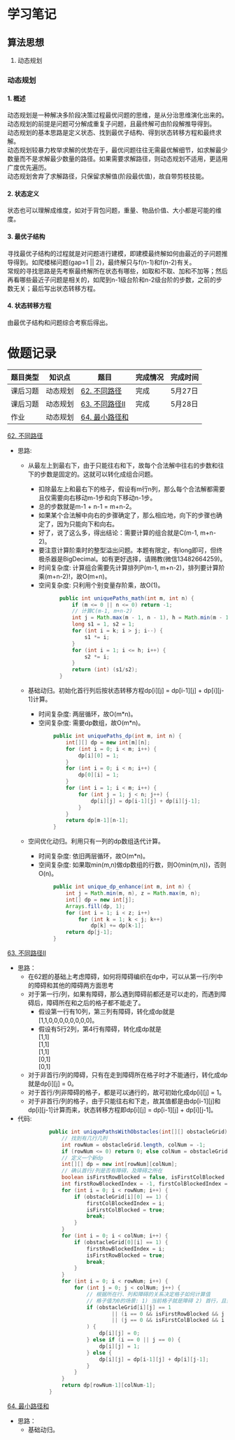 # 学习笔记

## 算法思想
1.  动态规划

### 动态规划
#### 1. 概述  

动态规划是一种解决多阶段决策过程最优问题的思维，是从分治思维演化出来的。  
动态规划的前提是问题可分解成重复子问题，且最终解可由阶段解推导得到。  
动态规划的基本思路是定义状态、找到最优子结构、得到状态转移方程和最终求解。  
动态规划较暴力枚举求解的优势在于，最优问题往往无需最优解细节，如求解最少数量而不是求解最少数量的路径。如果需要求解路径，则动态规划不适用，更适用广度优先遍历。  
动态规划舍弃了求解路径，只保留求解值(阶段最优值)，故自带剪枝技能。

#### 2. 状态定义  
状态也可以理解成维度，如对于背包问题，重量、物品价值、大小都是可能的维度。  

#### 3. 最优子结构  
寻找最优子结构的过程就是对问题进行建模，即建模最终解如何由最近的子问题推导得到。如爬楼梯问题(gap=1 || 2)，最终解只与f(n-1)和f(n-2)有关。  
常规的寻找思路是先考察最终解所在状态有哪些，如取和不取、加和不加等；然后再看哪些最近子问题是相关的，如爬到n-1级台阶和n-2级台阶的步数，之前的步数无关；最后写出状态转移方程。  

#### 4. 状态转移方程  
由最优子结构和问题综合考察后得出。  


# 做题记录

|题目类型|知识点|题目   |完成情况|完成时间|
|-------|-----|---|-------|------|
|课后习题|动态规划|[62. 不同路径](https://leetcode-cn.com/problems/unique-paths/)|完成|5月27日|  
|课后习题|动态规划|[63. 不同路径II](https://leetcode-cn.com/problems/unique-paths-ii/)|完成|5月28日|
|作业|动态规划|[64. 最小路径和](https://leetcode-cn.com/problems/minimum-path-sum/)|||

[62. 不同路径](https://leetcode-cn.com/problems/unique-paths/)  
- 思路:  
    - 从最左上到最右下，由于只能往右和下，故每个合法解中往右的步数和往下的步数是固定的。这就可以转化成组合问题。  
        - 扣除最左上和最右下的格子，假设有m行n列，那么每个合法解都需要且仅需要向右移动m-1步和向下移动n-1步。  
        - 总的步数就是m-1 + n-1 = m+n-2。  
        - 如果某个合法解中向右的步骤确定了，那么相应地，向下的步骤也确定了，因为只能向下和向右。  
        - 好了，说了这么多，得出结论：需要计算的组合就是C(m-1, m+n-2)。  
        - 要注意计算阶乘时的整型溢出问题。本题有限定，有long即可，但终极杀器是BigDecimal。如有更好选择，请赐教(微信13482664259)。
        - 时间复杂度: 计算组合需要先计算排列P(m-1, m+n-2)，排列要计算阶乘(m+n-2)!，故O(m+n)。  
        - 空间复杂度: 只利用个别变量存阶乘，故O(1)。  
        ```java
                  public int uniquePaths_math(int m, int n) {
                      if (m <= 0 || n <= 0) return -1;
                      // 计算C(m-1, m+n-2)
                      int j = Math.max(m - 1, n - 1), h = Math.min(m - 1, n - 1), k = m + n - 2;
                      long s1 = 1, s2 = 1;
                      for (int i = k; i > j; i--) {
                          s1 *= i;
                      }
                      for (int i = 1; i <= h; i++) {
                          s2 *= i;
                      }
                      return (int) (s1/s2);
                  }       
        ```
        
    - 基础动归。初始化首行列后按状态转移方程dp[i][j] = dp[i-1][j] + dp[i][j-1]计算。  
        - 时间复杂度: 两层循环，故O(m*n)。 
        - 空间复杂度: 需要dp数组，故O(m*n)。
        ```java
                public int uniquePaths_dp(int m, int n) {
                    int[][] dp = new int[m][n];
                    for (int i = 0; i < m; i++) {
                        dp[i][0] = 1;
                    }
                    for (int i = 0; i < n; i++) {
                        dp[0][i] = 1;
                    }
                    for (int i = 1; i < m; i++) {
                        for (int j = 1; j < n; j++) {
                            dp[i][j] = dp[i-1][j] + dp[i][j-1];
                        }
                    }
                    return dp[m-1][n-1];
                }
        ```
    - 空间优化动归。利用只有一列的dp数组迭代计算。  
        - 时间复杂度: 依旧两层循环，故O(m*n)。  
        - 空间复杂度: 如果取min(m,n)做dp数组的行数，则O(min(m,n))，否则O(n)。  
        ```java
                public int unique_dp_enhance(int m, int n) {
                    int j = Math.min(m, n), z = Math.max(m, n);
                    int[] dp = new int[j];
                    Arrays.fill(dp, 1);
                    for (int i = 1; i < z; i++)
                        for (int k = 1; k < j; k++)
                            dp[k] += dp[k-1];
                    return dp[j-1];
                }
        ```

[63. 不同路径II](https://leetcode-cn.com/problems/unique-paths-ii/)  
- 思路：  
    - 在62题的基础上考虑障碍，如何将障碍编织在dp中，可以从第一行/列中的障碍和其他的障碍两方面思考  
    - 对于第一行/列，如果有障碍，那么遇到障碍前都还是可以走的，而遇到障碍后，障碍所在和之后的格子都不能走了。
        - 假设第一行有10列，第三列有障碍，转化成dp就是[1,1,0,0,0,0,0,0,0,0]。 
        - 假设有5行2列，第4行有障碍，转化成dp就是   
                                            [1,1]  
                                            [1,1]  
                                            [1,1]  
                                            [0,1]  
                                            [0,1]  
    - 对于非首行/列的障碍，只有在走到障碍所在格子时才不能通行，转化成dp就是dp[i][j] = 0。  
    - 对于首行/列非障碍的格子，都是可以通行的，故可初始化成dp[i][j] = 1。  
    - 对于非首行/列的格子，由于只能往右和下走，故其值都是由dp[i-1][j]和dp[i][j-1]计算而来，状态转移方程即dp[i][j] = dp[i-1][j] + dp[i][j-1]。  
- 代码:  
    ```java
              public int uniquePathsWithObstacles(int[][] obstacleGrid) {
                  // 找到有几行几列
                  int rowNum = obstacleGrid.length, colNum = -1;
                  if (rowNum <= 0) return 0; else colNum = obstacleGrid[0].length;
                  // 定义一个新dp
                  int[][] dp = new int[rowNum][colNum];
                  // 确认首行/列是否有障碍，及障碍之所在
                  boolean isFirstRowBlocked = false, isFirstColBlocked = false;
                  int firstRowBlockedIndex = -1, firstColBlockedIndex = -1;
                  for (int i = 0; i < rowNum; i++) {
                      if (obstacleGrid[i][0] == 1) {
                          firstColBlockedIndex = i;
                          isFirstColBlocked = true;
                          break;
                      }
                  }
                  for (int i = 0; i < colNum; i++) {
                      if (obstacleGrid[0][i] == 1) {
                          firstRowBlockedIndex = i;
                          isFirstRowBlocked = true;
                          break;
                      }
                  }
                  for (int i = 0; i < rowNum; i++) {
                      for (int j = 0; j < colNum; j++) {
                          // 根据所在行、列和障碍的关系决定格子如何计算值
                          // 格子值为0的场景: 1) 当前格子就是障碍 2) 首行，且当前格子就是障碍或在障碍之后 3)首列，且当前格子就是障碍或在障碍之下
                          if (obstacleGrid[i][j] == 1
                                  || (i == 0 && isFirstRowBlocked && j > firstRowBlockedIndex)
                                  || (j == 0 && isFirstColBlocked && i > firstColBlockedIndex)
                          ) {
                              dp[i][j] = 0;
                          } else if (i == 0 || j == 0) {
                              dp[i][j] = 1;
                          } else {
                              dp[i][j] = dp[i-1][j] + dp[i][j-1];
                          }
                      }
                  }
                  return dp[rowNum-1][colNum-1];
              } 
    ```                                               

[64. 最小路径和](https://leetcode-cn.com/problems/minimum-path-sum/)
- 思路： 
    - 基础动归。

